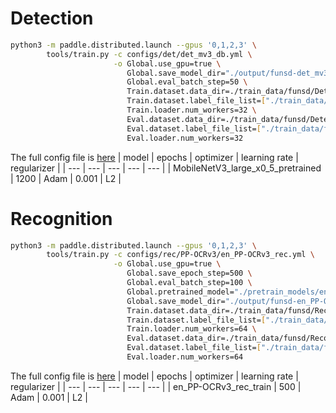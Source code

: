 # Detection
```bash
python3 -m paddle.distributed.launch --gpus '0,1,2,3' \
        tools/train.py -c configs/det/det_mv3_db.yml \
                       -o Global.use_gpu=true \
                          Global.save_model_dir="./output/funsd-det_mv3_db/" \
                          Global.eval_batch_step=50 \
                          Train.dataset.data_dir=./train_data/funsd/Detection/train_img \
                          Train.dataset.label_file_list=["./train_data/funsd/Detection/train_label.txt"] \
                          Train.loader.num_workers=32 \
                          Eval.dataset.data_dir=./train_data/funsd/Detection/val_img \
                          Eval.dataset.label_file_list=["./train_data/funsd/Detection/val_label.txt"] \
                          Eval.loader.num_workers=32
```
The full config file is [here](/docs/funsd_training/config/funsd-det_mv3_db.yml)
| model | epochs | optimizer | learning rate | regularizer |
| --- | --- | --- | --- | --- |
| MobileNetV3_large_x0_5_pretrained | 1200 | Adam | 0.001 | L2 |
# Recognition
```bash
python3 -m paddle.distributed.launch --gpus '0,1,2,3' \
        tools/train.py -c configs/rec/PP-OCRv3/en_PP-OCRv3_rec.yml \
                       -o Global.use_gpu=true \
                          Global.save_epoch_step=500 \
                          Global.eval_batch_step=100 \
                          Global.pretrained_model="./pretrain_models/en_PP-OCRv3_rec_train/best_accuracy" \
                          Global.save_model_dir="./output/funsd-en_PP-OCRv3_rec/" \
                          Train.dataset.data_dir=./train_data/funsd/Recognition/train_img \
                          Train.dataset.label_file_list=["./train_data/funsd/Recognition/train_label.txt"] \
                          Train.loader.num_workers=64 \
                          Eval.dataset.data_dir=./train_data/funsd/Recognition/val_img \
                          Eval.dataset.label_file_list=["./train_data/funsd/Recognition/val_label.txt"] \
                          Eval.loader.num_workers=64
```
The full config file is [here](/docs/funsd_training/config/funsd-en_PP-OCRv3_rec.yml)
| model | epochs | optimizer | learning rate | regularizer |
| --- | --- | --- | --- | --- |
| en_PP-OCRv3_rec_train | 500 | Adam | 0.001 | L2 |